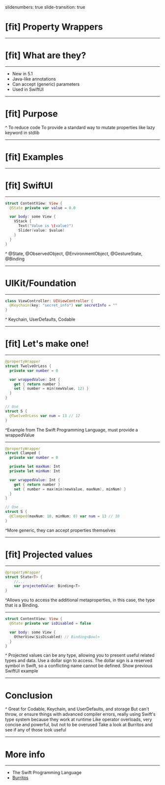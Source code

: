 slidenumbers: true
slide-transition: true

# [fit] Property Wrappers

---

# [fit] What are they?

---

- New in 5.1
- Java-like annotations
- Can accept (generic) parameters
- Used in SwiftUI

---

# [fit] Purpose

^ To reduce code
To provide a standard way to mutate properties like lazy keyword in stdlib

---


# [fit] Examples

---

# [fit] SwiftUI

---

```swift
struct ContentView: View {
  @State private var value = 0.0

  var body: some View {
    VStack {
      Text("Value is \(value)")
      Slider(value: $value)
    }
  }
}
```

^ @State, @ObservedObject, @EnvironmentObject, @GestureState, @Binding

---

# UIKit/Foundation

---

```swift
class ViewController: UIViewController {
  @Keychain(key: "secret_info") var secretInfo = ""
}
```

^ Keychain, UserDefaults, Codable

---

# [fit] Let's make one!

---

```swift
@propertyWrapper
struct TwelveOrLess {
  private var number = 0

  var wrappedValue: Int {
    get { return number }
    set { number = min(newValue, 12) }
  }
}

// Use
struct S {
  @TwelveOrLess var num = 13 // 12
}
```

^Example from The Swift Programming Language, must provide a wrappedValue

---

```swift
@propertyWrapper
struct Clamped {
  private var number = 0

  private let maxNum: Int
  private let minNum: Int

  var wrappedValue: Int {
    get { return number }
    set { number = max(min(newValue, maxNum), minNum) }
  }
}

// Use
struct S {
  @Clamped(maxNum: 10, minNum: 0) var num = 13 // 10
}
```

^More generic, they can accept properties themselves

---

# [fit] Projected values

---

```swift
@propertyWrapper
struct State<T> {
    //...
    var projectedValue: Binding<T>
}
```

^Allows you to access the additional metaproperties, in this case, the type that is a Binding.

---

```swift
struct ContentView: View {
  @State private var isDisabled = false

  var body: some View {
    OtherView($isDisabled) // Binding<Bool>
  }
}
```

^ Projected values can be any type, allowing you to present useful related types and data. Use a dollar sign to access. The dollar sign is a reserved symbol in Swift, so a conflicting name cannot be defined.
Show previous SwiftUI example

---

# Conclusion

^ Great for Codable, Keychain, and UserDefaults, and storage
But can't throw, or ensure things with advanced compiler errors, really using Swift's type system because they work at runtime
Like operator overloads, very concise and powerful, but not to be overused
Take a look at Burritos and see if any of those look useful

---

# More info

---

- The Swift Programming Language
- [Burritos](https://github.com/guillermomuntaner/Burritos)

